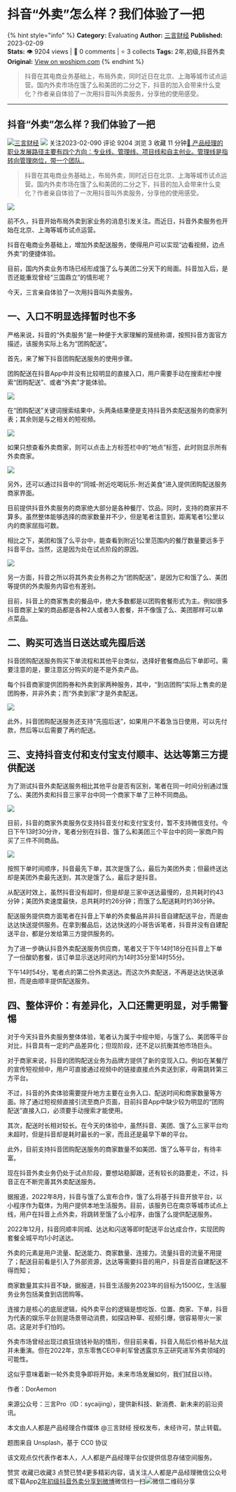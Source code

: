 # 抖音“外卖”怎么样？我们体验了一把
{% hint style="info" %}
**Category:** Evaluating
**Author:** [三言财经](https://www.woshipm.com/u/1459017)
**Published:** 2023-02-09  
**Stats:** 👁️ 9204 views | 💬 0 comments | ⭐ 3 collects
**Tags:** 2年,初级,抖音外卖
**Original:** [View on woshipm.com](https://www.woshipm.com/evaluating/5748782.html)
{% endhint %}
> 抖音在其电商业务基础上，布局外卖，同时近日在北京、上海等城市试点运营。国内外卖市场在饿了么和美团的二分之下，抖音的加入会带来什么变化？作者亲自体验了一次用抖音叫外卖服务，分享他的使用感受。

---

## 抖音“外卖”怎么样？我们体验了一把

[![](https://image.woshipm.com/wp-files/2022/09/kKebIdaahWVd2Tozi0IY.jpg!/both/72x72)](https://www.woshipm.com/u/1459017)[三言财经](https://www.woshipm.com/u/1459017) ![](https://static.woshipm.com/tag/1122_1@2x.png) 关注2023-02-090 评论 9204 浏览 3 收藏 11 分钟[🔗 产品经理的职业发展路径主要有四个方向：专业线、管理线、项目线和自主创业。管理线是指转向管理岗位，带一个团队..](https://ke.qidianla.com/courses/90pm)

> 抖音在其电商业务基础上，布局外卖，同时近日在北京、上海等城市试点运营。国内外卖市场在饿了么和美团的二分之下，抖音的加入会带来什么变化？作者亲自体验了一次用抖音叫外卖服务，分享他的使用感受。

![](https://image.woshipm.com/wp-files/2023/02/W26UtBICBiybo39MYn0u.jpg)

前不久，抖音开始布局外卖到家业务的消息引发关注。而近日，抖音外卖服务也开始在北京、上海等城市试点运营。

抖音在电商业务基础上，增加外卖配送服务，使得用户可以实现“边看视频，边点外卖”的便捷体验。

目前，国内外卖业务市场已经形成饿了么与美团二分天下的局面。抖音加入后，是否还能重现曾经“三国鼎立”的情形呢？

今天，三言亲自体验了一次用抖音叫外卖服务。

## 一、入口不明显选择暂时也不多

严格来说，抖音的“外卖服务”是一种便于大家理解的笼统称谓，按照抖音方面官方描述，该服务实际上名为“团购配送”。

首先，来了解下抖音团购配送服务的使用步骤。

团购配送在抖音App中并没有比较明显的直接入口，用户需要手动在搜索栏中搜索“团购配送”、或者“外卖”才能体验。

![](https://image.woshipm.com/wp-files/2023/02/S26tKzUyM3N05iVMawxW.jpeg)

在“团购配送”关键词搜索结果中，头两条结果便是支持抖音外卖配送服务的商家列表；其余则是与之相关的短视频。

![](https://image.woshipm.com/wp-files/2023/02/yOOz0S8n9km9Xkz1XFfl.jpeg)

如果只想查看外卖商家，则可以点击上方标签栏中的“地点”标签，此时则显示所有外卖商家。

![](https://image.woshipm.com/wp-files/2023/02/yVLdjY2bj2q91zlj9k8u.jpeg)

另外，还可以通过抖音中的“同城-附近吃喝玩乐-附近美食”进入提供团购配送服务商家界面。

目前提供抖音外卖服务的商家绝大部分是各种餐厅、饮品，同时，支持的商家并不算多。虽然整体能够选择的商家数量并不少，但是笔者注意到，距离笔者1公里以内的商家屈指可数。

相比之下，美团和饿了么平台中，能查看到附近1公里范围内的餐厅数量要远多于抖音平台。当然，这是因为处在试点阶段的原因。‍‍

![](https://image.woshipm.com/wp-files/2023/02/5ScsxYn67T0FvonohM8r.jpeg)

另一方面，抖音之所以将其外卖业务称之为“团购配送”，是因为它和饿了么、美团等提供的外卖服务内容也有差别。

目前，抖音上的商家售卖的餐品中，绝大多数都是以团购套餐形式为主。例如很多抖音商家上架的商品都是各种2人或者3人套餐，并不像饿了么、美团那样可以单点菜品。

## 二、购买可选当日送达或先囤后送‍‍

抖音团购配送服务购买下单流程和其他平台类似，选择好套餐商品后下单即可。需要注意的是，要注意区分购买的是不是外卖产品。

每个抖音商家提供团购券和外卖到家两种服务，其中，“到店团购”实际上售卖的是团购券，并非外卖；而“外卖到家”才是外卖配送。

![](https://image.woshipm.com/wp-files/2023/02/Al0Q3s7mjpavBWXM4bEQ.jpeg)

此外，抖音团购配送服务还支持“先囤后送”，如果用户不着急当日使用，可以先付款，然后等以后需要了再约配送。

## 三、支持抖音支付和支付宝支付顺丰、达达等第三方提供配送

为了测试抖音外卖配送服务相比其他平台是否有区别，笔者在同一时间分别通过饿了么、美团外卖和抖音三家平台中同一个商家下单了三种不同商品。

![](https://image.woshipm.com/wp-files/2023/02/PP1X3CR5n546NvqK7uah.jpeg)

目前，抖音的商家外卖服务仅支持抖音支付和支付宝支付，暂不支持微信支付。今日下午13时30分许，笔者分别在抖音、饿了么和美团三个平台中的同一家商户购买了三件不同商品。

![](https://image.woshipm.com/wp-files/2023/02/CfFw0sM5XmEz4YZGmZtv.png)

按照下单时间顺序，抖音最先下单，其次是饿了么，最后为美团外卖；但最终送达却是美团外卖最先送到，其次是饿了么，最后才是抖音。

从配送时效上，虽然抖音没有超时，但是却是三家中送达最慢的，总共耗时约43分钟；美团外卖速度最快，总共耗时约26分钟；而饿了么配送耗时约36分钟。

配送服务提供商方面笔者在抖音上下单的外卖餐品并非抖音自建配送平台，而是由达达快送提供服务。在拿到餐品后，达达快送的小哥告诉笔者，抖音并没有自建配送平台，都是分发给第三方提供服务的。

为了进一步确认抖音外卖配送服务供应商，笔者又于下午14时18分在抖音上下单了一份酸奶套餐，该订单显示送达时间约为14时35分至14时55分。

下午14时54分，笔者点的第二份外卖送达。而这次外卖配送，不再是达达快送承担，而是由顺丰提供配送服务。

## 四、整体评价：有差异化，入口还需更明显‍‍‍，对手需警惕

对于今天抖音外卖服务整体体验，笔者认为属于中规中矩，与饿了么、美团等平台对比，抖音具有一定的产品差异化；但现阶段，还不足以抗衡其他市场巨头。

对于商家来说，抖音的团购配送业务为品牌方提供了新的变现入口。例如在某餐厅的宣传短视频中，用户可直接通过视频中的链接直接点外卖送到家，毋需跳转第三方平台。

不过，抖音的外卖体验需要提升地方主要在业务入口、配送时间和商家数量等方面。除了通过短视频直接引流至商户页面，目前抖音App中缺少较为明显的“团购配送”直接入口，必须要手动搜索才能使用。

其次，配送时长相对较长。在今天的体验中，虽然抖音、美团、饿了么三家平台均未超时，但是抖音却是耗时最长的一家，而且还是最早下单的平台。

此外，目前支持抖音团购配送服务的商家数量不如美团、饿了么等平台，有待丰富。

现在抖音外卖业务仍处于试点阶段，要想站稳脚跟，还有较长的路要走，不过，抖音正在不断完善其外卖配送服务。

据报道，2022年8月，抖音与饿了么宣布合作，饿了么将基于抖音开放平台，以小程序作为载体，为用户提供本地生活服务。目前，该服务已在南京等城市试点上线，用户在抖音上点外卖，将跳转至饿了么小程序，由饿了么提供配送服务。

2022年12月，抖音同顺丰同城、达达和闪送等即时配送平台达成合作，实现团购套餐全城平均1小时送达。

外卖的元素是用户流量、配送能力、商家数量、连接力。流量抖音的流量不用提了；配送目前看是引入了外部资源，达达等需要抖音的用户，抖音是否自建配送不得而知；

商家数量其实抖音不缺，据报道，抖音生活服务2023年的目标为1500亿，生活服务业务包括美食到店团购等。

连接力是核心的底层逻辑，纯外卖平台的逻辑是想吃饭、位置、商家、下单，抖音为代表的娱乐平台则是场景带动消费，如探店种草、视频引爆，很容易带火一家店。这是对手们怕的。

外卖市场曾经出现过疯狂烧钱补贴的情形，但目前来看，抖音入局后价格补贴大战并未重演。但在2022年，京东零售CEO辛利军曾透露京东正研究进军外卖领域的可能性。

这似乎意味着新一轮外卖竞争即将开始，未来市场发展如何，我们拭目以待。

作者：DorAemon

来源公众号：三言Pro（ID：sycaijing），提供新科技、新消费、新未来的前沿资讯。

本文由人人都是产品经理合作媒体 @三言财经 授权发布，未经许可，禁止转载。

题图来自 Unsplash，基于 CC0 协议

该文观点仅代表作者本人，人人都是产品经理平台仅提供信息存储空间服务。

赞赏 收藏已收藏3 点赞已赞4更多精彩内容，请关注人人都是产品经理微信公众号或下载App[2年](https://www.woshipm.com/tag/2%e5%b9%b4)[初级](https://www.woshipm.com/tag/%e5%88%9d%e7%ba%a7)[抖音外卖](https://www.woshipm.com/tag/%e6%8a%96%e9%9f%b3%e5%a4%96%e5%8d%96)[分享到微博](https://service.weibo.com/share/share.php?appkey=2775287854&title=抖音“外卖”怎么样？我们体验了一把&url=https://www.woshipm.com/evaluating/5748782.html&pic=https://image.woshipm.com/wp-files/2023/02/W26UtBICBiybo39MYn0u.jpg)微信扫一扫![微信二维码](https://api.pwmqr.com/qrcode/create/?url=https://www.woshipm.com/evaluating/5748782.html)分享